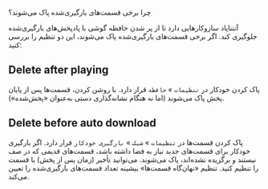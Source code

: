 چرا برخی قسمت‌های بارگیری‌شده پاک می‌شوند؟

آنتناپاد سازوکارهایی دارد تا از پر شدن حافظه گوشی با پادپخش‌های بارگیری‌شده جلوگیری کند. اگر برخی قسمت‌های بارگیری‌شده پاک می‌شوند، این دو تنظیم را بررسی کنید:

## Delete after playing

پاک کردن خودکار در `تنظیمات` » `حافظه` قرار دارد. با روشن کردن، قسمت‌ها پس از پایان پخش پاک می‌شوند (اما نه هنگام نشانه‌گذاری دستی به‌عنوان «پخش‌شده»).

## Delete before auto download

پاک کردن قسمت‌ها در `تنظیمات` » `شبک` » `بارگیری خودکار` قرار دارد. اگر بارگیری خودکار برای قسمت‌های جدید نیاز به فضا داشته باشد، قسمت‌های قدیمی که در صف نیستند و برگزیده نشده‌اند، پاک می‌شوند. می‌توانید تأخیر (زمان پس از پخش) یا قسمت را تنظیم کنید. تنظیم «نهان‌گاه قسمت‌ها» بیشینه تعداد قسمت‌های بارگیری‌شده را تعیین می‌کند.
